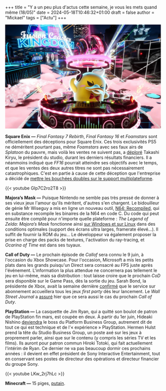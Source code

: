 +++
title = "Y a un peu plus d'actus cette semaine, je vous les mets quand même (18/05)"
date = 2024-05-18T10:46:32+01:00
draft = false
author = "Mickael"
tags = ["Actu"]
+++

![Foamstars](Foamstars.jpg "Montez le son !")

**Square Enix —** *Final Fantasy 7 Rebirth*, *Final Fantasy 16* et *Foamstars* sont officiellement des déceptions pour Square Enix. Ces trois exclusivités PS5 ne déméritent pourtant pas, même *Foamstars* avec ses faux airs de *Splatoon* du pauvre, mais voilà les ventes ne suivent pas, a [déploré](https://twitter.com/6d6f636869/status/1790227310567960626) Takashi Kiryu, le président du studio, durant les derniers résultats financiers. Il a néanmoins indiqué que *FF16* pourrait atteindre ses objectifs avec le temps, et que les ventes des deux autres titres ne sont pas nécessairement catastrophiques. C'est en partie à cause de cette déception que l'entreprise a décidé de [mettre les bouchées doubles sur le support multiplateforme](https://nostick.fr/articles/2024/mai/1305-square-enix-plante-un-clou-dans-le-cercueil-des-exclusivites/).

{{< youtube GIp7C2ro2T8 >}} 

**Majora’s Mask —** Puisque Nintendo ne semble pas très pressé de donner à ses vieux jeux l'amour qu'ils méritent, d'autres s'en chargent. Le bidouilleur de génie Mr Wiseguy a mis en ligne un nouveau outil, [N64: Recompiled](https://github.com/Mr-Wiseguy/N64Recomp), qui en substance recompile les binaires de la N64 en code C. Du code qui peut ensuite être compilé pour n'importe quelle plateforme : *The Legend of Zelda: Majora’s Mask* fonctionne ainsi [sur Windows et sur Linux](https://github.com/Mr-Wiseguy/Zelda64Recomp/releases) dans des conditions optimales (support des écrans ultra larges, framerate élevé…). Il suffit de fournir la ROM du jeu… Le développeur va également proposer la prise en charge des packs de textures, l'activation du ray-tracing, et *Ocarina of Time* est dans ses tuyaux.

**Call of Duty —** Le prochain épisode de *Callof* sera connu le 9 juin, à l'occasion du Xbox Showcase. Pour l'occasion, Microsoft a mis les petits plats dans les grands puisqu'un Direct sera consacré au FPS juste après l'événement. L'information la plus attendue ne concernera pas tellement le jeu en lui-même, mais sa distribution : tout laisse croire que le prochain *CoD* sera disponible sur le Game Pass, dès la sortie du jeu. Sarah Bond, la présidente de Xbox, avait la semaine dernière [confirmé](https://www.bloomberg.com/news/videos/2024-05-09/xbox-president-bond-on-the-gamer-s-future-video) que le service sur abonnement accueillera tous les jeux *first party* dès leur lancement. Le *Wall Street Journal* a [assuré](https://www.wsj.com/tech/microsoft-call-of-duty-game-pass-53e8930c) hier que ce sera aussi le cas du prochain *Call of Duty*.

**PlayStation —** La casquette de Jim Ryan, qui a quitté son boulot de patron de PlayStation fin mars, est coupée en deux. À partir du 1er juin, Hideaki Nishino [deviendra](https://sonyinteractive.com/en/press-releases/2024/new-leadership-structure-formed-at-sony-interactive-entertainment/) le boss du Platform Business Group, autrement dit de tout ce qui est technique et de l'« expérience » PlayStation. Hermen Hulst prend la tête du Studio Business Group, un poste axé sur les jeux à proprement parler, ainsi que sur le contenu (y compris les séries TV et les films). Ils auront pour patron commun Hiroki Totoki, qui fait actuellement l'intérim de Ryan. Ce dernier ne va pas beaucoup dormir ces prochains années : il devient en effet président de Sony Interactive Entertainment, tout en conservant ses postes de directeur des opérations et directeur financier du groupe Sony.

{{< youtube LKw_2rj7hLc >}} 

**Minecraft —** 15 piges, [putain](https://www.minecraft.net/fr-fr/15th-anniversary).

